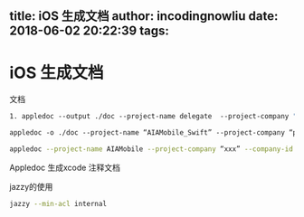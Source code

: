 title: iOS 生成文档
author: incodingnowliu
date: 2018-06-02 20:22:39
tags:
---
# iOS 生成文档

文档

```bash
1. appledoc --output ./doc --project-name delegate  --project-company "com.pwcsdc.AIAMobile" --company-id "com.pwcsdc.AIAMobile" ./  

```

```bash
appledoc -o ./doc --project-name “AIAMobile_Swift” --project-company “pwcsdc.com” . 
```

```bash
appledoc --project-name AIAMobile --project-company “xxx” --company-id com.xxx [--output ./Users/xxx]  [includeFilePathOrFile] [--ignore excludeFilePathOrFile] .
```

Appledoc 生成xcode 注释文档

jazzy的使用
```bash
jazzy --min-acl internal
```